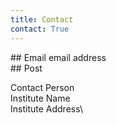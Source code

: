 ```yaml
---
title: Contact
contact: True
---
```



<div class="pure-g">
<div class="pure-u-1-2">
## Email 
email address
</div>

<div class="pure-u-1-2">
## Post

Contact Person \
Institute Name \
Institute Address\
</div>

</div>
